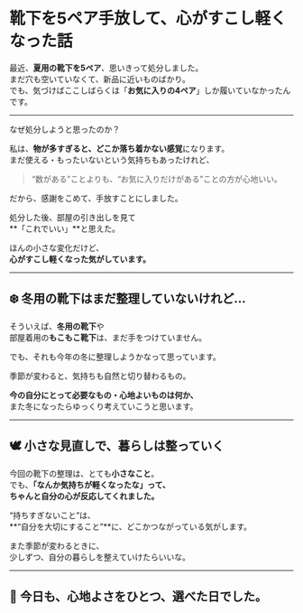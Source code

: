 # 靴下を5ペア手放して、心がすこし軽くなった話

最近、**夏用の靴下を5ペア**、思いきって処分しました。  
まだ穴も空いていなくて、新品に近いものばかり。  
でも、気づけばここしばらくは「**お気に入りの4ペア**」しか履いていなかったんです。

---

なぜ処分しようと思ったのか？

私は、**物が多すぎると、どこか落ち着かない感覚**になります。  
まだ使える・もったいないという気持ちもあったけれど、  

> “数がある”ことよりも、“お気に入りだけがある”ことの方が心地いい。

だから、感謝をこめて、手放すことにしました。

処分した後、部屋の引き出しを見て  
**「これでいい」**と思えた。

ほんの小さな変化だけど、  
**心がすこし軽くなった気がしています。**

---

## ❄️ 冬用の靴下はまだ整理していないけれど…

そういえば、**冬用の靴下**や  
部屋着用の**もこもこ靴下**は、まだ手をつけていません。

でも、それも今年の冬に整理しようかなって思っています。

季節が変わると、気持ちも自然と切り替わるもの。

**今の自分にとって必要なもの・心地よいものは何か、**  
また冬になったらゆっくり考えていこうと思います。

---

## 🕊️ 小さな見直しで、暮らしは整っていく

今回の靴下の整理は、とても**小さなこと**。  
でも、**「なんか気持ちが軽くなったな」**って、  
ちゃんと**自分の心が反応してくれました。**

“持ちすぎないこと”は、  
**“自分を大切にすること”**に、どこかつながっている気がします。

また季節が変わるときに、  
少しずつ、自分の暮らしを整えていけたらいいな。

---

## 🧦 今日も、心地よさをひとつ、選べた日でした。
